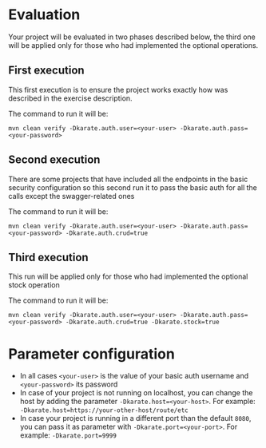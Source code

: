 # Evaluation

Your project will be evaluated in two phases described below, the third one will be applied only for those who had
implemented the optional operations.

## First execution

This first execution is to ensure the project works exactly how was described in the exercise description.

The command to run it will be:

`mvn clean verify -Dkarate.auth.user=<your-user> -Dkarate.auth.pass=<your-password>`

## Second execution

There are some projects that have included all the endpoints in the basic security configuration so this second run it to
pass the basic auth for all the calls except the swagger-related ones

The command to run it will be:

`mvn clean verify -Dkarate.auth.user=<your-user> -Dkarate.auth.pass=<your-password> -Dkarate.auth.crud=true`

## Third execution

This run will be applied only for those who had implemented the optional stock operation

The command to run it will be:

`mvn clean verify -Dkarate.auth.user=<your-user> -Dkarate.auth.pass=<your-password> -Dkarate.auth.crud=true -Dkarate.stock=true`

# Parameter configuration

- In all cases `<your-user>` is the value of your basic auth username and `<your-password>` its password
- In case of your project is not running on localhost, you can change the host by adding the parameter
  `-Dkarate.host=<your-host>`. For example: `-Dkarate.host=https://your-other-host/route/etc`
- In case your project is running in a different port than the default `8080`, you can pass it as
  parameter with `-Dkarate.port=<your-port>`. For example: `-Dkarate.port=9999`
